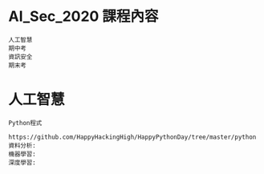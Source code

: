 # AI_Sec_2020 課程內容
```
人工智慧
期中考
資訊安全
期末考
```

# 人工智慧
```
Python程式
   https://github.com/HappyHackingHigh/HappyPythonDay/tree/master/python
資料分析:
機器學習:
深度學習:
```
